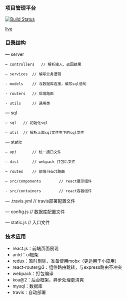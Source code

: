 ### 项目管理平台

[![Build Status](https://www.travis-ci.org/gatinul/My-Site.svg?branch=master)](https://travis-ci.org/gatinul/My-Site)

[live](http://gatinul.org:7001)

### 目录结构

— server 

	— controllers	// 解析输入，返回结果

	— services	// 编写业务逻辑
	
	- models	// 与数据库连接，编写sql语句

	- routers	// 后端路由

	- utils		// 通用类

— sql

	— sql	// 初始化sql

	— util	// 解析上面sql文件夹下的sql文件

— static

	— api		// 统一接口文件

	— dist		// webpack 打包后文件

	— routes 	// 前端react路由

	— src/components		// react展示组件

	- src/containers		// react容器组件

— .travis.yml 	// travis部署配置文件

— config.js	// 数据库配置文件

— static.js		// 入口文件

### 技术应用

- react.js：前端页面展现
- antd：ui框架
- redux：暂时删除，准备使用mobx（更适用于小应用）
- react-router@3：组件路由跳转，与express路由不冲突
- webpack：打包编译
- koa@2：后台框架，异步处理更清爽
- mysql：数据库
- travis：自动部署




​	
